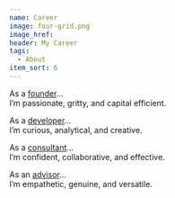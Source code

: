 ```yaml
---
name: Career
image: four-grid.png
image_href: 
header: My Career
tags:
  - About
item_sort: 6
---
```

<span>

As a [founder](/#founder)...   
I’m passionate, gritty, and capital efficient.

As a [developer](#developer)...   
I’m curious, analytical, and creative.

As a [consultant](#consulting)...   
I’m confident, collaborative, and effective.

As an [advisor](advisor)...   
I’m empathetic, genuine, and versatile.

</span>